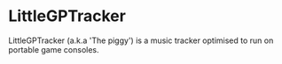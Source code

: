 # LittleGPTracker

LittleGPTracker (a.k.a 'The piggy') is a music tracker optimised to run on portable game consoles.
